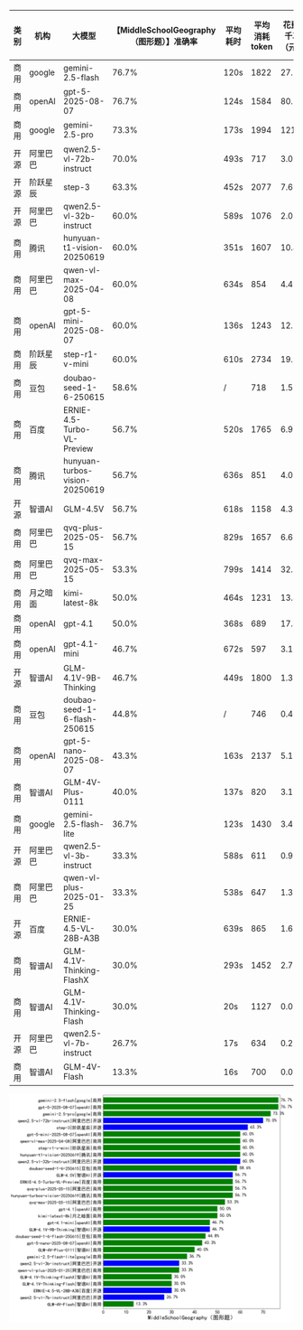 
|类别|机构|大模型|【MiddleSchoolGeography（图形题）】准确率|平均耗时|平均消耗token|花费/千次（元）|排名（准确率）|
|---|---|-----|-------------------|-------|-----------|-----------|-----------|
|商用|google|gemini-2.5-flash|76.7%|120s|1822|27.2|1|
|商用|openAI|gpt-5-2025-08-07|76.7%|124s|1584|80.7|2|
|商用|google|gemini-2.5-pro|73.3%|173s|1994|121.3|3|
|开源|阿里巴巴|qwen2.5-vl-72b-instruct|70.0%|493s|717|3.0|4|
|开源|阶跃星辰|step-3|63.3%|452s|2077|7.6|5|
|开源|阿里巴巴|qwen2.5-vl-32b-instruct|60.0%|589s|1076|2.0|6|
|商用|腾讯|hunyuan-t1-vision-20250619|60.0%|351s|1607|10.4|7|
|商用|阿里巴巴|qwen-vl-max-2025-04-08|60.0%|634s|854|4.4|8|
|商用|openAI|gpt-5-mini-2025-08-07|60.0%|136s|1243|12.5|9|
|商用|阶跃星辰|step-r1-v-mini|60.0%|610s|2734|19.1|10|
|商用|豆包|doubao-seed-1-6-250615|58.6%|/|718|1.5|11|
|商用|百度|ERNIE-4.5-Turbo-VL-Preview|56.7%|520s|1765|6.9|12|
|商用|腾讯|hunyuan-turbos-vision-20250619|56.7%|636s|851|4.0|13|
|开源|智谱AI|GLM-4.5V|56.7%|618s|1158|4.3|14|
|商用|阿里巴巴|qvq-plus-2025-05-15|56.7%|829s|1657|6.6|15|
|商用|阿里巴巴|qvq-max-2025-05-15|53.3%|799s|1414|32.1|16|
|商用|月之暗面|kimi-latest-8k|50.0%|464s|1231|13.8|17|
|商用|openAI|gpt-4.1|50.0%|368s|689|17.3|18|
|商用|openAI|gpt-4.1-mini|46.7%|672s|597|3.1|19|
|开源|智谱AI|GLM-4.1V-9B-Thinking|46.7%|449s|1800|1.3|20|
|商用|豆包|doubao-seed-1-6-flash-250615|44.8%|/|746|0.4|21|
|商用|openAI|gpt-5-nano-2025-08-07|43.3%|163s|2137|5.1|22|
|商用|智谱AI|GLM-4V-Plus-0111|40.0%|137s|820|3.1|23|
|商用|google|gemini-2.5-flash-lite|36.7%|123s|1430|3.4|24|
|开源|阿里巴巴|qwen2.5-vl-3b-instruct|33.3%|588s|611|0.9|25|
|商用|阿里巴巴|qwen-vl-plus-2025-01-25|33.3%|538s|647|1.3|26|
|开源|百度|ERNIE-4.5-VL-28B-A3B|30.0%|639s|865|1.6|27|
|商用|智谱AI|GLM-4.1V-Thinking-FlashX|30.0%|293s|1452|2.7|28|
|商用|智谱AI|GLM-4.1V-Thinking-Flash|30.0%|20s|1127|0.0|29|
|开源|阿里巴巴|qwen2.5-vl-7b-instruct|26.7%|17s|634|0.2|30|
|商用|智谱AI|GLM-4V-Flash|13.3%|16s|700|0.0|31|


![lin](../pic/MiddleSchoolGeography（图形题）.png)